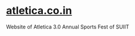# [atletica.co.in](https://ssbarik.github.io/atletica/)
Website of Atletica 3.0
Annual Sports Fest of SUIIT
